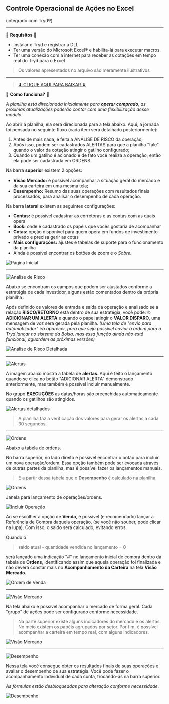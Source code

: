 ## Controle Operacional de Ações no Excel ##
(integrado com Tryd&reg;)


------------



📜	**Requisitos** 📜
-  Instalar o Tryd e registrar a DLL 
- Ter uma versão do Microsoft Excel&reg; e habilita-lá para executar macros.
- Ter uma conexão com a internet para receber as cotações em tempo real do Tryd para o Excel

> Os valores apresentados no arquivo são meramente ilustrativos
------------


> [ ⬇ CLIQUE AQUI PARA BAIXAR ⬇ ](https://github.com/jrafaelrn/excel_VBA/blob/master/TRYD/Tryd_Robot_v1-0.xlsm "**⬇ CLIQUE AQUI PARA BAIXAR ⬇**")


🤔 **Como funciona?** 🤔

*A planilha está direcionada inicialmente para **operar comprado**, as próximas atualizações poderão contar com uma flexibilização desse modelo.*

Ao abrir a planilha, ela será direcionada para a tela abaixo.
Aqui, a jornada foi pensada no seguinte fluxo (cada item será detalhado posteriormente):
1. Antes de mais nada, é feita a ANÁLISE DE RISCO da operação;
1. Após isso, podem ser cadastrados ALERTAS para que a planilha "fale" quando o valor da cotação atingir o gatilho configurado;
1. Quando um gatilho é acionado e de fato você realiza a operação, então ela pode ser cadastrada em ORDENS.


Na barra **superior** existem 2 opções:
- **Visão Mercado:** é possível acompanhar a situação geral do mercado e da sua carteira em uma mesma tela;
- **Desempenho:** Resumo das suas operações com resultados finais processados, para analisar o desempenho de cada operação.


Na barra **lateral** existem as seguintes configurações:
- **Contas:** é possível cadastrar as corretoras e as contas com as quais opera
- **Book:** onde é cadastrado os papéis que vocês gostaria de acompanhar
- **Cotas:** opção disponível para quem opera em fundos de investimento privado e precisa gerir as cotas
- **Mais configurações:** ajustes e tabelas de suporte para o funcionamento da planilha
- Ainda é possível encontrar os botões de zoom e o *Sobre.*



![Página Inicial](https://github.com/jrafaelrn/excel_VBA/blob/master/TRYD/HOW_TO/Tela%20Inicial.PNG?raw=true "Página Inicial")

------------


![Análise de Risco](https://github.com/jrafaelrn/excel_VBA/blob/master/TRYD/HOW_TO/Analise%20de%20Risco_icon.PNG?raw=true "Análise de Risco")

Abaixo se encontram os campos que podem ser ajustados conforme a estratégia de cada investidor, alguns estão comentados dentro da própria planilha .

Após definido os valores de entrada e saída da operação e analisado se a relação **RISCO/RETORNO** está dentro de sua estratégia, você pode:
	⏰ **ADICIONAR UM ALERTA** e quando o papel atingir o **VALOR DISPARO**, uma mensagem de voz será gerada pela planilha.
	*(Uma tela de "envio para automatizador" irá aparecer, para que seja possível enviar a ordem para o Tryd lançar no sistema da Bolsa, mas essa função ainda não está funcional, aguardem as próximas versões)*

![Análise de Risco Detalhada](https://github.com/jrafaelrn/excel_VBA/blob/master/TRYD/HOW_TO/Analise%20de%20Risco.PNG?raw=true "Análise de Risco Detalhada")

------------

![Alertas](https://github.com/jrafaelrn/excel_VBA/blob/master/TRYD/HOW_TO/Alertas_icon.PNG?raw=true "Alertas")

A imagem abaixo mostra a tabela de **alertas**.
Aqui é feito o lançamento quando se clica no botão "ADICIONAR ALERTA" demonstrado anteriormente, mas também é possível incluir manualmente.

No grupo **EXECUÇÕES** as datas/horas são preenchidas automaticamente quando os gatilhos são atingidos. 



![Alertas detalhados](https://github.com/jrafaelrn/excel_VBA/blob/master/TRYD/HOW_TO/Alertas.PNG?raw=true "Alertas detalhados")
> A planilha faz a verificação dos valores para gerar os alertas a cada 30 segundos.

------------

![Ordens](https://github.com/jrafaelrn/excel_VBA/blob/master/TRYD/HOW_TO/Ordens_icon.PNG?raw=true "Ordens")

Abaixo a tabela de ordens.

No barra superior, no lado direito é possível encontrar o botão para incluir um nova operação/ordem. Essa opção também pode ser evocada através de outras partes da planilha, mas é possível fazer os lançamentos manuais.

> É a partir dessa tabela que o **Desempenho** é calculado na planilha.

![Ordens](https://github.com/jrafaelrn/excel_VBA/blob/master/TRYD/HOW_TO/Ordens.PNG?raw=true "Ordens")


Janela para lançamento de operações/ordens.

![Incluir Operação](https://github.com/jrafaelrn/excel_VBA/blob/master/TRYD/HOW_TO/Incluir%20Ordem.PNG?raw=true "Incluir Operação")

Ao se escolher a opção de **Venda**, é possível (e recomendado) lançar a Referência de Compra daquela operação, (se você não souber, pode clicar na lupa).
Com isso, o saldo será calculado, evitando erros. 

Quando o
> saldo atual - quantidade vendida no lançamento = 0 

será lançado uma indicação "#" no lançamento inicial de compra dentro da tabela de **Ordens**, identificando assim que aquela operação foi finalizada e não deverá constar mais no **Acompanhamento da Carteira** na tela **Visão Mercado.**

![Ordem de Venda](https://github.com/jrafaelrn/excel_VBA/blob/master/TRYD/HOW_TO/Incluir%20Ordem_Venda.PNG?raw=true "Ordem de Venda")

------------

![Visão Mercado](https://github.com/jrafaelrn/excel_VBA/blob/master/TRYD/HOW_TO/Visao%20Geral_icon.PNG?raw=true "Visão Mercado")

Na tela abaixo é possível acompanhar o mercado de forma geral.
Cada "grupo" de ações pode ser configurado conforme necessidade.

> Na parte superior existe alguns indicadores do mercado e os alertas.
No meio existem os papéis agrupados por setor.
Por fim, é possível acompanhar a carteira em tempo real, com alguns indicadores.



![Visão Mercado](https://github.com/jrafaelrn/excel_VBA/blob/master/TRYD/HOW_TO/Visao%20Geral.PNG?raw=true "Visão Mercado")


------------

![Desempenho](https://github.com/jrafaelrn/excel_VBA/blob/master/TRYD/HOW_TO/Desempenho_icon.PNG?raw=true "Desempenho")

Nessa tela você consegue obter os resultados finais de suas operações e avaliar o desempenho de sua estratégia.
Você pode fazer o acompanhamento individual de cada conta, trocando-as na barra superior.

*As fórmulas estão desbloqueadas para alteração conforme necessidade.*


![Desempenho](https://github.com/jrafaelrn/excel_VBA/blob/master/TRYD/HOW_TO/Desempenho.PNG?raw=true "Desempenho")
